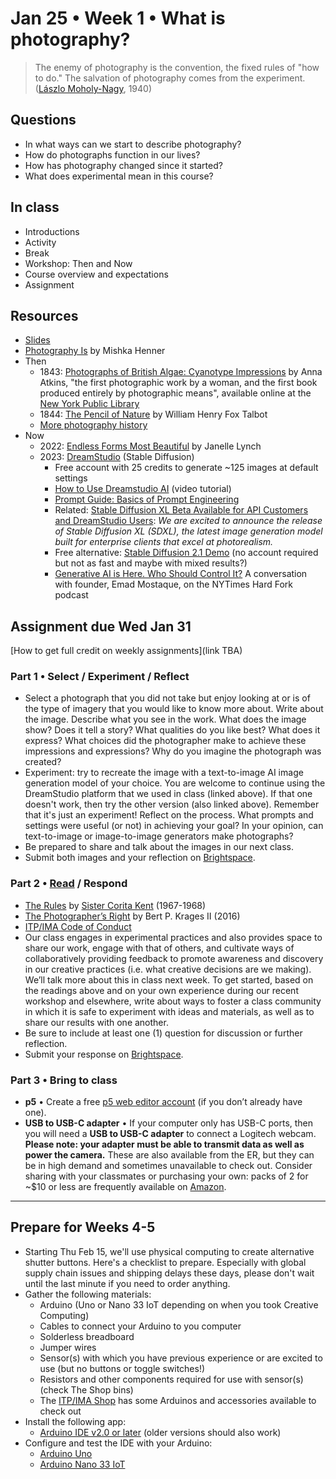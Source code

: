 # Jan 25 • Week 1 • What is photography?

>The enemy of photography is the convention, the fixed rules of "how to do." The salvation of photography comes from the experiment. ([Lászlo Moholy-Nagy](https://photographyandvision.com/2021/03/15/monday-photography-inspiration-laszlo-moholy-nagy/), 1940)

## Questions

- In what ways can we start to describe photography?
- How do photographs function in our lives?
- How has photography changed since it started?
- What does experimental mean in this course?

## In class

- Introductions
- Activity
- Break
- Workshop: Then and Now
- Course overview and expectations
- Assignment

## Resources

- [Slides](https://drive.google.com/drive/folders/1qIvZPNF94dAizOjOpymky5bexo8bdELj?usp=drive_link)
- [Photography Is](https://mishkahenner.com/Photography-Is) by Mishka Henner
- Then
  - 1843: [Photographs of British Algae: Cyanotype
  Impressions](https://digitalcollections.nypl.org/collections/photographs-of-british-algae-cyanotype-impressions#/?tab=navigation)
  by Anna Atkins, "the first photographic work by a woman, and the first book
  produced entirely by photographic means", available online at the [New York
  Public
  Library](https://www.nypl.org/events/exhibitions/blue-prints-pioneering-photographs-anna-atkins)
  - 1844: [The Pencil of
    Nature](https://www.gutenberg.org/files/33447/33447-h/33447-h.html) by
    William Henry Fox Talbot
  - [More photography
  history](https://github.com/ellennickles/xphoto-s23/blob/main/resources/general-photography.md#history)
- Now
  - 2022: [Endless Forms Most
    Beautiful](https://janellelynch.net/endless-forms-most-beautiful-grid) by
    Janelle Lynch
  - 2023: [DreamStudio](https://beta.dreamstudio.ai) (Stable Diffusion)
    - Free account with 25 credits to generate ~125 images at default settings
    - [How to Use Dreamstudio AI](https://www.youtube.com/watch?v=r1uU2_9KrVU)
      (video tutorial)
    - [Prompt Guide: Basics of Prompt
    Engineering](https://beta.dreamstudio.ai/prompt-guide)
    - Related: [Stable Diffusion XL Beta Available for API Customers and DreamStudio
    Users](https://stability.ai/news/stable-diffusion-xl-beta-available-for-api-customers-and-dreamstudio-users): *We are excited to announce the release of Stable Diffusion XL
    (SDXL), the latest image generation model built for enterprise clients that
    excel at photorealism.*
    - Free alternative: [Stable Diffusion 2.1
    Demo](https://huggingface.co/spaces/stabilityai/stable-diffusion) (no account required but not as fast and maybe with mixed
    results?)
    - [Generative AI is Here. Who Should Control
    It?](https://podcasts.apple.com/us/podcast/generative-ai-is-here-who-should-control-it/id1528594034?i=1000583401762)
    A conversation with founder, Emad Mostaque, on the NYTimes Hard Fork podcast

## Assignment due Wed Jan 31

[How to get full credit on weekly assignments](link TBA)

### Part 1 • Select / Experiment / Reflect

- Select a photograph that you did not take but enjoy looking at or is of the
  type of imagery that you would like to know more about. Write about the image.
  Describe what you see in the work. What does the image show? Does it tell a
  story? What qualities do you like best? What does it express? What choices did
  the photographer make to achieve these impressions and expressions? Why do you imagine the photograph was created?
- Experiment: try to recreate the image with a text-to-image AI image generation
  model of your choice. You are welcome to continue using the DreamStudio
  platform that we used in class (linked above). If that one doesn't work, then
  try the other version (also linked above). Remember that it's just an
  experiment! Reflect on the process. What prompts and settings were useful (or
  not) in achieving your goal? In your opinion, can text-to-image or
  image-to-image generators make photographs?
- Be prepared to share and talk about the images in our next class.
- Submit both images and your reflection on
  [Brightspace](https://brightspace.nyu.edu).


### Part 2 • [Read](https://drive.google.com/drive/folders/1qIvZPNF94dAizOjOpymky5bexo8bdELj) / Respond

- [The
  Rules](http://manifestos.mombartz.com/immaculate-heart-college-art-department-rules/)
  by [Sister Corita Kent](https://www.corita.org/) (1967-1968)
- [The Photographer’s
  Right](https://drive.google.com/drive/folders/1qIvZPNF94dAizOjOpymky5bexo8bdELj?usp=drive_link)
  by Bert P. Krages II (2016)
- [ITP/IMA Code of
  Conduct](https://itpnyu.github.io/ITP-IMA-Code-of-Conduct/index)
- Our class engages in experimental practices and also provides space to share
  our work, engage with that of others, and cultivate ways of collaboratively
  providing feedback to promote awareness and discovery in our creative
  practices (i.e. what creative decisions are we making). We’ll talk more about
  this in class next week. To get started, based on the readings above and on
  your own experience during our recent workshop and elsewhere, write about ways
  to foster a class community in which it is safe to experiment with ideas and
  materials, as well as to share our results with one another.
- Be sure to include at least one (1) question for discussion or further
  reflection.
- Submit your response on [Brightspace](https://brightspace.nyu.edu).

### Part 3 • Bring to class

- **p5** • Create a free [p5 web editor account](https://editor.p5js.org/) (if
  you don’t already have one).
- **USB to USB-C adapter** • If your computer only has USB-C ports, then you
  will need a **USB to USB-C adapter** to connect a Logitech webcam. **Please
  note: your adapter must be able to transmit data as well as power the
  camera.** These are also available from the ER, but they can be in high demand
  and sometimes unavailable to check out. Consider sharing with your classmates
  or purchasing your own: packs of 2 for ~$10 or less are frequently available
  on
  [Amazon](https://www.amazon.com/JSAUX-Adapter-Compatible-MacBook-Samsung/dp/B07BS8SRWH/ref=sr_1_1_sspa?crid=19JSU1Q8TES9N&keywords=USB%2BC%2Bto%2BUSB%2BAdapter%2Bjsaux&qid=1674232278&s=electronics&sprefix=usb%2Bc%2Bto%2Busb%2Badapter%2Bjsaux%2Celectronics%2C65&sr=1-1-spons&spLa=ZW5jcnlwdGVkUXVhbGlmaWVyPUEyVlJBRTVLWlNCMEw1JmVuY3J5cHRlZElkPUEwOTI0ODY2M1QzQVFRQ09ZT05ETiZlbmNyeXB0ZWRBZElkPUEwMzMxNjUzMkpXTVMwWUFYWkhMQiZ3aWRnZXROYW1lPXNwX2F0ZiZhY3Rpb249Y2xpY2tSZWRpcmVjdCZkb05vdExvZ0NsaWNrPXRydWU&th=1).

___

## Prepare for Weeks 4-5

- Starting Thu Feb 15, we'll use physical computing to create alternative
  shutter buttons. Here's a checklist to prepare. Especially with global supply
  chain issues and shipping delays these days, please don't wait until the last
  minute if you need to order anything.
- Gather the following materials:
  - Arduino (Uno or Nano 33 IoT depending on when you took Creative Computing)
  - Cables to connect your Arduino to you computer
  - Solderless breadboard
  - Jumper wires
  - Sensor(s) with which you have previous experience or are excited to use (but
    no buttons or toggle switches!)
  - Resistors and other components required for use with sensor(s) (check The
    Shop bins)
  - The [ITP/IMA Shop](https://shop.itp.io/) has some Arduinos and accessories
    available to check out
- Install the following app:
  - [Arduino IDE v2.0 or later](https://www.arduino.cc/en/software) (older
    versions should also work)
- Configure and test the IDE with your Arduino:
  - [Arduino
    Uno](https://docs.arduino.cc/software/ide-v1/tutorials/getting-started/cores/arduino-avr)
  - [Arduino Nano 33
    IoT](https://docs.arduino.cc/software/ide-v1/tutorials/getting-started/cores/arduino-samd)
  